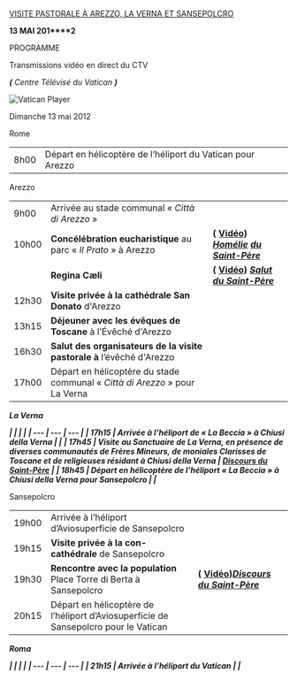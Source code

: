 [VISITE PASTORALE À AREZZO, LA VERNA ET SANSEPOLCRO](/content/benedict-xvi/fr/travels/2012/index_arezzo.html)

**13 MAI 201****2**

PROGRAMME

Transmissions vidéo en direct du CTV

***(*** *Centre Télévisé du Vatican* ***)***

![Vatican Player](/content/dam/benedict-xvi/imagesimg/player.jpg)

Dimanche 13 mai 2012

Rome

|     |     |     |
| --- | --- | --- |
| 8h00 | Départ en hélicoptère de l’héliport du Vatican pour Arezzo |  |

Arezzo

|     |     |     |
| --- | --- | --- |
| 9h00 | Arrivée au stade communal « *Città di Arezzo* » |  |
| 10h00 | **Concélébration eucharistique** au parc « *Il Prato* » à Arezzo | **( [Vidéo](http://player.rv.va/vaticanplayer.asp?language=it&tic=VA_QMO2U93N))** ***[Homélie](/content/benedict-xvi/fr/homilies/2012/documents/hf_ben-xvi_hom_20120513_arezzo.html)* *[du Saint-Père](/content/benedict-xvi/fr/homilies/2012/documents/hf_ben-xvi_hom_20120513_arezzo.html)*** |
|  | **Regina Cæli** | **( [Vidéo](http://player.rv.va/vaticanplayer.asp?language=it&tic=VA_QMO2U93N))** ***[Salut du Saint-Père](/content/benedict-xvi/fr/angelus/2012/documents/hf_ben-xvi_reg_20120513_arezzo.html)*** |
| 12h30 | **Visite privée à la cathédrale San Donato** d'Arezzo |  |
| 13h15 | **Déjeuner avec les évêques de Toscane** à l’Évêché d'Arezzo |  |
| 16h30 | **Salut des organisateurs de la visite pastorale à** l’évêché d'Arezzo |  |
| 17h00 | Départ en hélicoptère du stade communal « *Città di Arezzo* » pour La Verna |  |

***La Verna***

***|     |     |     |***
***| --- | --- | --- |***
***| 17h15 | Arrivée à l’héliport de « *La Beccia* » à Chiusi della Verna |  |***
***| 17h45 | **Visite au Sanctuaire de La Verna**, en présence de diverses communautés de Frères Mineurs, de moniales Clarisses de Toscane et de religieuses résidant à Chiusi della Verna | ***[Discours du Saint-Père](/content/benedict-xvi/fr/speeches/2012/may/documents/hf_ben-xvi_spe_20120513_la-verna.html)*** |***
***| 18h45 | Départ en hélicoptère de l’héliport « *La Beccia* » à Chiusi della Verna pour Sansepolcro |  |***

Sansepolcro

|     |     |     |
| --- | --- | --- |
| 19h00 | Arrivée à l’héliport d’Aviosuperficie de Sansepolcro |  |
| 19h15 | **Visite privée à la con-cathédrale** de Sansepolcro |  |
| 19h30 | **Rencontre avec la population** Place Torre di Berta à Sansepolcro | **( [Vidéo](http://player.rv.va/vaticanplayer.asp?language=it&tic=VA_2AWUMFTO))*****[Discours du Saint-Père](/content/benedict-xvi/fr/speeches/2012/may/documents/hf_ben-xvi_spe_20120513_sansepolcro.html)*** |
| 20h15 | Départ en hélicoptère de l’héliport d’Aviosuperficie de Sansepolcro pour le Vatican |  |

***Roma***

***|     |     |     |***
***| --- | --- | --- |***
***| 21h15 | Arrivée à l’héliport du Vatican |  |***